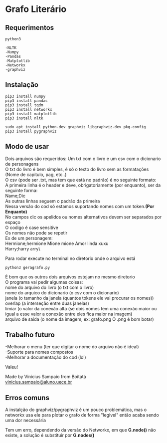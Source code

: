 # Grafo Literário

## Requerimentos

	python3

	-NLTK
	-Numpy
	-Pandas
	-Matplotlib
	-Networkx
	-graphviz

## Instalação

	pip3 install numpy
	pip3 install pandas
	pip3 install tqdm
	pip3 install networkx
	pip3 install matplotlib
	pip3 install nltk
	
	sudo apt install python-dev graphviz libgraphviz-dev pkg-config
	pip3 install pygraphviz

## Modo de usar

Dois arquivos são requeridos: Um txt com o livro e um csv com o dicionario de personagens\
O txt do livro é bem simples, é só o texto do livro sem as formatações (Nome de capitulo, pag, etc..)\
O csv (pode ser .txt, mas tem que está no padrão) é no seguinte formato:\
	A primeira linha é o header e deve, obrigatoriamente (por enquanto), ser da seguinte forma:\
		Name;Dic\
	As outras linhas seguem o padrão da primeira\
	Nessa versão do cod só estamos suportando nomes com um token.**(Por Enquanto)**\
	No campos dic os apelidos ou nomes alternativos devem ser separados por espaço\
	O codigo é case sensitive\
	Os nomes não pode se repetir \
	Ex de um personagem:\
		Hermione;hermione Mione mione Amor linda xuxu\
		Harry;harry arry\



Para rodar execute no terminal no diretorio onde o arquivo está

	python3 geragrafo.py

É bom que os outros dois arquivos estejam no mesmo diretorio\
O programa vai pedir algumas coisas:\
	nome do arquivo do livro (o txt com o livro)\
	nome do arquico do dicionario (o csv com o dicionario)\
	janela (o tamanho da janela (quantos tokens ele vai procurar os nomes))\
	overlap (a interseção entre duas janelas)\
	limiar (o valor da conexão alta (se dois nomes tem uma conexão maior ou igual a esse valor a conexão entre eles fica maior na imagem)\
	arquivo de saida (o nome da imagem, ex: grafo.png O .png é bom botar)


## Trabalho futuro

-Melhorar o menu (ter que digitar o nome do arquivo não é ideal)\
-Suporte para nomes compostos\
-Melhorar a documentação do cod (lol)


Valeu!


Made by Vinicius Sampaio from Boitatá\
vinicius.sampaio@aluno.uece.br 


## Erros comuns

A instalção do graphviz/pygraphviz é um pouco problemática, mas o networkx usa ele para plotar o grafo de forma "legivel" então acaba sendo uma dor necessária

Tem um erro, dependendo da versão do Networkx, em que **G.node()** não existe, a solução é substituir por **G.nodes()**


